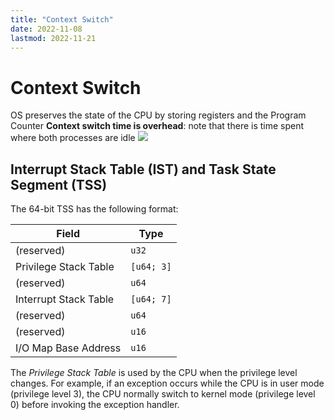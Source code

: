 ```yaml
---
title: "Context Switch"
date: 2022-11-08
lastmod: 2022-11-21
---
```

# Context Switch
OS preserves the state of the CPU by storing registers and the Program Counter
__Context switch time is overhead__: note that there is time spent where both processes are idle
![](https://i.imgur.com/7cFAtio.png)
## Interrupt Stack Table (IST) and Task State Segment (TSS)
The 64-bit TSS has the following format:

|Field|Type|
|---|---|
|(reserved)|`u32`|
|Privilege Stack Table|`[u64; 3]`|
|(reserved)|`u64`|
|Interrupt Stack Table|`[u64; 7]`|
|(reserved)|`u64`|
|(reserved)|`u16`|
|I/O Map Base Address|`u16`|

The _Privilege Stack Table_ is used by the CPU when the privilege level changes. For example, if an exception occurs while the CPU is in user mode (privilege level 3), the CPU normally switch to kernel mode (privilege level 0) before invoking the exception handler.